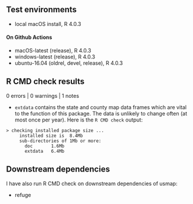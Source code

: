
## Test environments
* local macOS install, R 4.0.3

#### On Github Actions
* macOS-latest (release), R 4.0.3
* windows-latest (release), R 4.0.3
* ubuntu-16.04 (oldrel, devel, release), R 4.0.3

## R CMD check results

0 errors | 0 warnings | 1 notes

* `extdata` contains the state and county map data frames
which are vital to the function of this package. The data
is unlikely to change often (at most once per year). 
Here is the ```R CMD check``` output:
```
> checking installed package size ...
     installed size is  8.4Mb
     sub-directories of 1Mb or more:
       doc       1.6Mb
       extdata   6.4Mb
```

## Downstream dependencies

I have also run R CMD check on downstream dependencies of usmap:

* refuge
